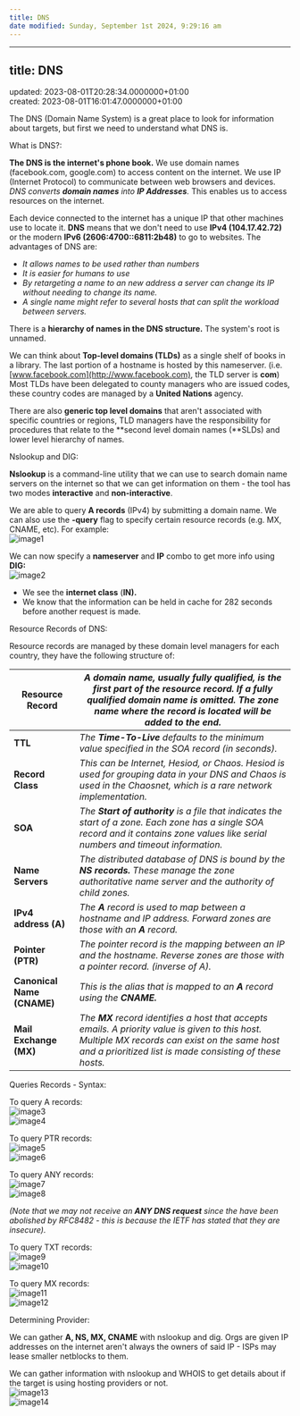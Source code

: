 ```yaml
---
title: DNS
date modified: Sunday, September 1st 2024, 9:29:16 am
---
```


* * *

## title: DNS  
updated: 2023-08-01T20:28:34.0000000+01:00  
created: 2023-08-01T16:01:47.0000000+01:00

The DNS (Domain Name System) is a great place to look for information about targets, but first we need to understand what DNS is.

What is DNS?:

**The DNS is the internet's phone book.** We use domain names (facebook.com, google.com) to access content on the internet. We use IP (Internet Protocol) to communicate between web browsers and devices. *DNS converts **domain names** into **IP Addresses**.* This enables us to access resources on the internet.

Each device connected to the internet has a unique IP that other machines use to locate it. **DNS** means that we don't need to use **IPv4 (104.17.42.72)** or the modern **IPv6 (2606:4700::6811:2b48)** to go to websites. The advantages of DNS are:

- *It allows names to be used rather than numbers*
- *It is easier for humans to use*
- *By retargeting a name to an new address a server can change its IP without needing to change its name.*
- *A single name might refer to several hosts that can split the workload between servers.*

There is a **hierarchy of names in the DNS structure.** The system's root is unnamed.

We can think about **Top-level domains (TLDs)** as a single shelf of books in a library. The last portion of a hostname is hosted by this nameserver. (i.e. [www.facebook.com](http://www.facebook.com), the TLD server is **com**) Most TLDs have been delegated to county managers who are issued codes, these country codes are managed by a **United Nations** agency.

There are also **generic top level domains** that aren't associated with specific countries or regions, TLD managers have the responsibility for procedures that relate to the \*\*second level domain names (\*\*SLDs) and lower level hierarchy of names.

Nslookup and DIG:

**Nslookup** is a command-line utility that we can use to search domain name servers on the internet so that we can get information on them - the tool has two modes **interactive** and **non-interactive**.

We are able to query **A records** (IPv4) by submitting a domain name. We can also use the **\-query** flag to specify certain resource records (e.g. MX, CNAME, etc). For example:  
![image1](../../../../_resources/image1-151.png)

We can now specify a **nameserver** and **IP** combo to get more info using **DIG:**  
![image2](../../../../_resources/image2-122.png)

- We see the **internet class** (**IN).**
- We know that the information can be held in cache for 282 seconds before another request is made.

Resource Records of DNS:

Resource records are managed by these domain level managers for each country, they have the following structure of:

| **Resource Record** | *A domain name, usually fully qualified, is the first part of the resource record. If a fully qualified domain name is omitted. The **zone name** where the record is located will be added to the end.* |
| --- | --- |
| **TTL** | *The **Time-To-Live** defaults to the minimum value specified in the SOA record (in seconds).* |
| **Record Class** | *This can be Internet, Hesiod, or Chaos. Hesiod is used for grouping data in your DNS and Chaos is used in the Chaosnet, which is a rare network implementation.* |
| **SOA** | *The **Start of authority** is a file that indicates the start of a zone. Each zone has a single SOA record and it contains zone values like serial numbers and timeout information.* |
| **Name Servers** | *The distributed database of DNS is bound by the **NS records.** These manage the zone authoritative name server and the authority of child zones.* |
| **IPv4 address (A)** | *The **A** record is used to map between a hostname and IP address. Forward zones are those with an **A** record.* |
| **Pointer (PTR)** | *The pointer record is the mapping between an IP and the hostname. Reverse zones are those with a pointer record. (inverse of A).* |
| **Canonical Name (CNAME)** | *This is the alias that is mapped to an **A** record using the **CNAME.*** |
| **Mail Exchange (MX)** | *The **MX** record identifies a host that accepts emails. A priority value is given to this host. Multiple MX records can exist on the same host and a prioritized list is made consisting of these hosts.* |

Queries Records - Syntax:

To query A records:  
![image3](../../../../_resources/image3-94.png)  
![image4](../../../../_resources/image4-73.png)

To query PTR records:  
![image5](../../../../_resources/image5-56.png)  
![image6](../../../../_resources/image6-37.png)

To query ANY records:  
![image7](../../../../_resources/image7-31.png)  
![image8](../../../../_resources/image8-27.png)

*(Note that we may not receive an **ANY DNS request** since the have been abolished by RFC8482 - this is because the IETF has stated that they are insecure).*

To query TXT records:  
![image9](../../../../_resources/image9-23.png)  
![image10](../../../../_resources/image10-18.png)

To query MX records:  
![image11](../../../../_resources/image11-13.png)  
![image12](../../../../_resources/image12-9.png)

Determining Provider:

We can gather **A, NS, MX, CNAME** with nslookup and dig. Orgs are given IP addresses on the internet aren't always the owners of said IP - ISPs may lease smaller netblocks to them.

We can gather information with nslookup and WHOIS to get details about if the target is using hosting providers or not.  
![image13](../../../../_resources/image13-8.png)  
![image14](../../../../_resources/image14-7.png)